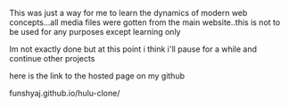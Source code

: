 This was just a way for me to learn the dynamics of modern web concepts...all media files were gotten from the main website..this is not to be used for any purposes except learning only

Im not exactly done but at this point i think i'll pause for a while and continue other projects

here is the link to the hosted page on my github

funshyaj.github.io/hulu-clone/
